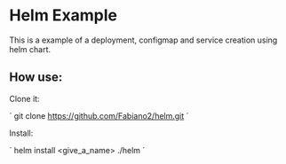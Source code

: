 # Helm Example
This is a example of a deployment, configmap and service creation using helm chart.

## How use:

Clone it:

´ git clone https://github.com/Fabiano2/helm.git ´

Install:

´ helm install <give_a_name> ./helm ´
